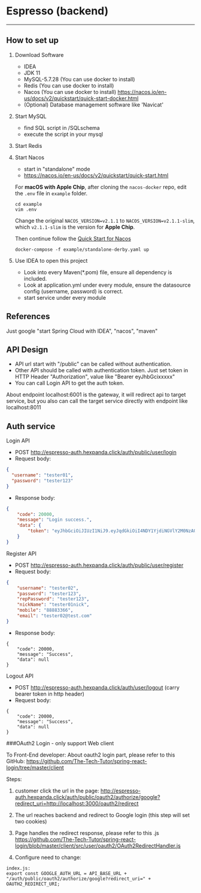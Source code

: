 # Espresso (backend)
***
## How to set up
1. Download Software
   - IDEA
   - JDK 11
   - MySQL-5.7.28 (You can use docker to install)
   - Redis (You can use docker to install)
   - Nacos (You can use docker to install) https://nacos.io/en-us/docs/v2/quickstart/quick-start-docker.html
   - (Optional) Database management software like 'Navicat'
2. Start MySQL
   - find SQL script in /SQLschema
   - execute the script in your mysql
3. Start Redis

4. Start Nacos
   - start in "standalone" mode
   - https://nacos.io/en-us/docs/v2/quickstart/quick-start.html
   
   For **macOS with Apple Chip**, after cloning the `nacos-docker` repo,
   edit the `.env` file in `example` folder.
   ```shell
   cd example
   vim .env
   ```
   Change the original `NACOS_VERSION=v2.1.1` to `NACOS_VERSION=v2.1.1-slim`, 
   which `v2.1.1-slim` is the version for **Apple Chip**.

   Then continue follow the [Quick Start for Nacos](https://nacos.io/en-us/docs/v2/quickstart/quick-start.html)
   ```shell
   docker-compose -f example/standalone-derby.yaml up
   ```

5. Use IDEA to open this project
   - Look into every Maven(*.pom) file, ensure all dependency is included.
   - Look at application.yml under every module, ensure the datasource config (username, password) is correct.
   - start service under every module

## References
Just google "start Spring Cloud with IDEA", "nacos", "maven"

## API Design
- API url start with "/public" can be called without authentication.
- Other API should be called with authentication token. Just set token in HTTP Header "Authorization", value like "Bearer eyJhbGcixxxxx"
- You can call Login API to get the auth token.

About endpoint
localhost:6001 is the gateway, it will redirect api to target service,
but you also can call the target service directly with endpoint like
localhost:8011
## Auth service
Login API
   - POST http://espresso-auth.hexpanda.click/auth/public/user/login
   - Request body:
```json
{
  "username": "tester01",
  "password": "tester123"
}
```
- Response body:
```json
{
    "code": 20000,
    "message": "Login success.",
    "data": {
        "token": "eyJhbGciOiJIUzI1NiJ9.eyJqdGkiOiI4NDY1YjdiNGVlY2M0NzA0YjllZmE4NzljMzhhYTAxMiIsInN1YiI6IjE1ODY3MDAxMjY0MDQ1NzExMzciLCJpc3MiOiJ5ZGxjbGFzcyIsImlhdCI6MTY2NzE4MjkwOSwiZXhwIjoxNjY3MTg2NTA5fQ.GJe6qZnyNqQ6sFCKc1i-iiwIo4qgEcY6rssV8TPz-yQ"
    }
}
```
Register API
- POST http://espresso-auth.hexpanda.click/auth/public/user/register
- Request body:
```json
{
    "username": "tester02",
    "password": "tester123",
    "repPassword": "tester123",
    "nickName": "tester01nick",
    "mobile": "88883366",
    "email": "tester02@test.com"
}
```
- Response body:
```
{
    "code": 20000,
    "message": "Success",
    "data": null
}
```
Logout API
- POST http://espresso-auth.hexpanda.click/auth/user/logout (carry bearer token in http header)
- Request body:
```
{
    "code": 20000,
    "message": "Success",
    "data": null
}
```
###OAuth2 Login - only support Web client

To Front-End developer:
About oauth2 login part, please refer to this GitHub:
https://github.com/The-Tech-Tutor/spring-react-login/tree/master/client

Steps:
1. customer click the url in the page:
http://espresso-auth.hexpanda.click/auth/public/oauth2/authorize/google?redirect_uri=http://localhost:3000/oauth2/redirect

2. The url reaches backend and redirect to Google login (this step will set two cookies)
3. Page handles the redirect response, please refer to this .js
   https://github.com/The-Tech-Tutor/spring-react-login/blob/master/client/src/user/oauth2/OAuth2RedirectHandler.js
4. Configure need to change: 
```
index.js:
export const GOOGLE_AUTH_URL = API_BASE_URL + "/auth/public/oauth2/authorize/google?redirect_uri=" + OAUTH2_REDIRECT_URI;
```
